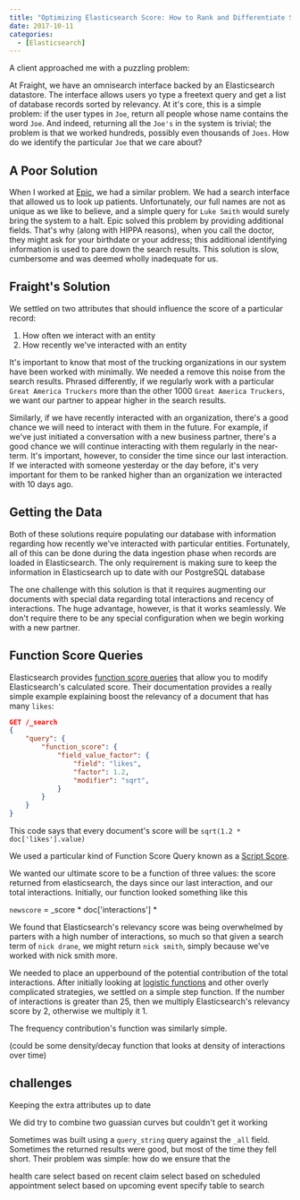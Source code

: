 ```yaml
---
title: "Optimizing Elasticsearch Score: How to Rank and Differentiate Similar Records"
date: 2017-10-11
categories:
  - [Elasticsearch]
---
```


A client approached me with a puzzling problem:

At Fraight, we have an omnisearch interface backed by an Elasticsearch datastore. The interface allows users yo type a freetext query and get a list of database records sorted by relevancy. At it's core, this is a simple problem: if the user types in `Joe`, return all people whose name contains the word `Joe`. And indeed, returning all the `Joe's` in the system is trivial; the problem is that we worked hundreds, possibly even thousands of `Joes`. How do we identify the particular `Joe` that we care about?

<!-- more -->

## A Poor Solution

When I worked at [Epic](https://www.epic.com/), we had a similar problem. We had a search interface that allowed us to look up patients. Unfortunately, our full names are not as unique as we like to believe, and a simple query for `Luke Smith` would surely bring the system to a halt. Epic solved this problem by providing additional fields. That's why (along with HIPPA reasons), when you call the doctor, they might ask for your birthdate or your address; this additional identifying information is used to pare down the search results. This solution is slow, cumbersome and was deemed wholly inadequate for us.

## Fraight's Solution

We settled on two attributes that should influence the score of a particular record:

1. How often we interact with an entity
2. How recently we've interacted with an entity

It's important to know that most of the trucking organizations in our system have been worked with minimally. We needed a remove this noise from the search results. Phrased differently, if we regularly work with a particular `Great America Truckers` more than the other 1000 `Great America Truckers`, we want our partner to appear higher in the search results.

Similarly, if we have recently interacted with an organization, there's a good chance we will need to interact with them in the future. For example, if we've just initiated a conversation with a new business partner, there's a good chance we will continue interacting with them regularly in the near-term. It's important, however, to consider the time since our last interaction. If we interacted with someone yesterday or the day before, it's very important for them to be ranked higher than an organization we interacted with 10 days ago.

## Getting the Data

Both of these solutions require populating our database with information regarding how recently we've interacted with particular entities. Fortunately, all of this can be done during the data ingestion phase when records are loaded in Elasticsearch. The only requirement is making sure to keep the information in Elasticsearch up to date with our PostgreSQL database

The one challenge with this solution is that it requires augmenting our documents with special data regarding total interactions and recency of interactions.  The huge advantage, however, is that it works seamlessly. We don't require there to be any special configuration when we begin working with a new partner.


## Function Score Queries

Elasticsearch provides [function score queries](https://www.elastic.co/guide/en/elasticsearch/reference/current/query-dsl-function-score-query.html) that allow you to modify Elasticsearch's calculated score. Their documentation provides a really simple example explaining boost the relevancy of a document that has many `likes`:

```JSON
GET /_search
{
    "query": {
        "function_score": {
            "field_value_factor": {
                "field": "likes",
                "factor": 1.2,
                "modifier": "sqrt",
            }
        }
    }
}
```

This code says that every document's score will be `sqrt(1.2 * doc['likes'].value)`

We used a particular kind of Function Score Query known as a [Script Score](https://www.elastic.co/guide/en/elasticsearch/reference/current/query-dsl-function-score-query.html#function-script-score).

We wanted our ultimate score to be a function of three values: the score returned from elasticsearch, the days since our last interaction, and our total interactions. Initially, our function looked something like this

`newscore` = _score * doc['interactions'] *

We found that Elasticsearch's relevancy score was being overwhelmed by parters with a high number of interactions, so much so that given a search term of `nick drane`, we might return `nick smith`, simply because we've worked with nick smith more.

We needed to place an upperbound of the potential contribution of the total interactions. After initially looking at [logistic functions](https://en.wikipedia.org/wiki/Logistic_function) and other overly complicated strategies, we settled on a simple step function. If the number of interactions is greater than 25, then we multiply Elasticsearch's relevancy score by 2, otherwise we multiply it 1.

The frequency contribution's function was similarly simple.


(could be some density/decay function that looks at density of interactions over time)

## challenges

Keeping the extra attributes up to date

We did try to combine two guassian curves but couldn't get it working



Sometimes was built using a `query_string` query against the `_all` field. Sometimes the returned results were good, but most of the time they fell short.  Their problem was simple: how do we ensure that the




health care
select based on recent claim
select based on scheduled appointment
select based on upcoming event
specify table to search